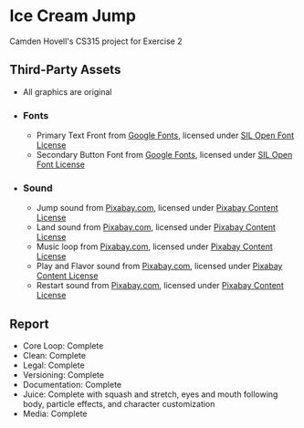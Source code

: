 # Ice Cream Jump

Camden Hovell's CS315 project for Exercise 2

## Third-Party Assets

 - All graphics are original

 - ### Fonts
    - Primary Text Front from [Google Fonts](https://fonts.google.com/specimen/Rubik+Wet+Paint?preview.text=abc%20ABC%20123&query=rubik+wet&lang=en_Latn), licensed under [SIL Open Font License](https://openfontlicense.org/open-font-license-official-text/)
    - Secondary Button Font from [Google Fonts](https://fonts.google.com/specimen/Londrina+Solid?preview.text=abc%20ABC%20123&query=londrina+sol&lang=en_Latn), licensed under [SIL Open Font License](https://openfontlicense.org/open-font-license-official-text/)
 
 - ### Sound
   - Jump sound from [Pixabay.com](https://pixabay.com/sound-effects/slimejump-6913/), licensed under [Pixabay Content License](https://pixabay.com/service/terms/)
   - Land sound from [Pixabay.com](https://pixabay.com/sound-effects/walk-wet-86710/), licensed under [Pixabay Content License](https://pixabay.com/service/terms/)
   - Music loop from [Pixabay.com](https://pixabay.com/music/video-games-game-music-loop-19-153393/), licensed under [Pixabay Content License](https://pixabay.com/service/terms/)
   - Play and Flavor sound from [Pixabay.com](https://pixabay.com/sound-effects/menu-select-button-182476/), licensed under [Pixabay Content License](https://pixabay.com/service/terms/)
   - Restart sound from [Pixabay.com](https://pixabay.com/sound-effects/click-button-app-147358/), licensed under [Pixabay Content License](https://pixabay.com/service/terms/)

## Report
 - Core Loop: Complete
 - Clean: Complete
 - Legal: Complete
 - Versioning: Complete
 - Documentation: Complete
 - Juice: Complete with squash and stretch, eyes and mouth following body, particle effects, and character customization
 - Media: Complete